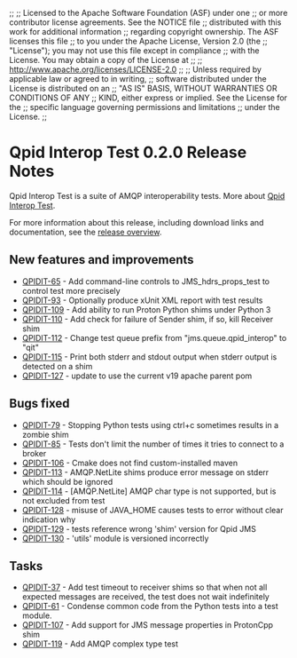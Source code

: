 ;;
;; Licensed to the Apache Software Foundation (ASF) under one
;; or more contributor license agreements.  See the NOTICE file
;; distributed with this work for additional information
;; regarding copyright ownership.  The ASF licenses this file
;; to you under the Apache License, Version 2.0 (the
;; "License"); you may not use this file except in compliance
;; with the License.  You may obtain a copy of the License at
;;
;;   http://www.apache.org/licenses/LICENSE-2.0
;;
;; Unless required by applicable law or agreed to in writing,
;; software distributed under the License is distributed on an
;; "AS IS" BASIS, WITHOUT WARRANTIES OR CONDITIONS OF ANY
;; KIND, either express or implied.  See the License for the
;; specific language governing permissions and limitations
;; under the License.
;;

# Qpid Interop Test 0.2.0 Release Notes

Qpid Interop Test is a suite of AMQP interoperability tests.  More
about [Qpid Interop
Test]({{site_url}}/components/interop-test/index.html).

For more information about this release, including download links and
documentation, see the [release overview](index.html).


## New features and improvements

 - [QPIDIT-65](https://issues.apache.org/jira/browse/QPIDIT-65) - Add command-line controls to JMS_hdrs_props_test to control test more precisely
 - [QPIDIT-93](https://issues.apache.org/jira/browse/QPIDIT-93) - Optionally produce xUnit XML report with test results
 - [QPIDIT-109](https://issues.apache.org/jira/browse/QPIDIT-109) - Add ability to run Proton Python shims under Python 3
 - [QPIDIT-110](https://issues.apache.org/jira/browse/QPIDIT-110) - Add check for failure of Sender shim, if so, kill Receiver shim
 - [QPIDIT-112](https://issues.apache.org/jira/browse/QPIDIT-112) - Change test queue prefix from "jms.queue.qpid_interop" to "qit"
 - [QPIDIT-115](https://issues.apache.org/jira/browse/QPIDIT-115) - Print both stderr and stdout output when stderr output is detected on a shim
 - [QPIDIT-127](https://issues.apache.org/jira/browse/QPIDIT-127) - update to use the current v19 apache parent pom

## Bugs fixed

 - [QPIDIT-79](https://issues.apache.org/jira/browse/QPIDIT-79) - Stopping Python tests using ctrl+c sometimes results in a zombie shim
 - [QPIDIT-85](https://issues.apache.org/jira/browse/QPIDIT-85) - Tests don't limit the number of times it tries to connect to a broker
 - [QPIDIT-106](https://issues.apache.org/jira/browse/QPIDIT-106) - Cmake does not find custom-installed maven
 - [QPIDIT-113](https://issues.apache.org/jira/browse/QPIDIT-113) - AMQP.NetLite shims produce error message on stderr which should be ignored
 - [QPIDIT-114](https://issues.apache.org/jira/browse/QPIDIT-114) - [AMQP.NetLite] AMQP char type is not supported, but is not excluded from test
 - [QPIDIT-128](https://issues.apache.org/jira/browse/QPIDIT-128) - misuse of JAVA_HOME causes tests to error without clear indication why
 - [QPIDIT-129](https://issues.apache.org/jira/browse/QPIDIT-129) - tests reference wrong 'shim' version for Qpid JMS
 - [QPIDIT-130](https://issues.apache.org/jira/browse/QPIDIT-130) - 'utils' module is versioned incorrectly

## Tasks

 - [QPIDIT-37](https://issues.apache.org/jira/browse/QPIDIT-37) - Add test timeout to receiver shims so that when not all expected messages are received, the test does not wait indefinitely
 - [QPIDIT-61](https://issues.apache.org/jira/browse/QPIDIT-61) - Condense common code from the Python tests into a test module.
 - [QPIDIT-107](https://issues.apache.org/jira/browse/QPIDIT-107) - Add support for JMS message properties in ProtonCpp shim
 - [QPIDIT-119](https://issues.apache.org/jira/browse/QPIDIT-119) - Add AMQP complex type test